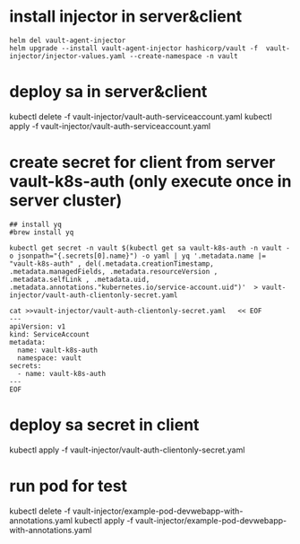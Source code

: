 
# install injector in server&client 
```
helm del vault-agent-injector
helm upgrade --install vault-agent-injector hashicorp/vault -f  vault-injector/injector-values.yaml --create-namespace -n vault
```

# deploy sa in server&client  
kubectl delete -f vault-injector/vault-auth-serviceaccount.yaml
kubectl apply -f vault-injector/vault-auth-serviceaccount.yaml

# create secret for client from server vault-k8s-auth (only execute once in server cluster)
```
## install yq
#brew install yq

kubectl get secret -n vault $(kubectl get sa vault-k8s-auth -n vault -o jsonpath="{.secrets[0].name}") -o yaml | yq '.metadata.name |= "vault-k8s-auth" , del(.metadata.creationTimestamp, .metadata.managedFields, .metadata.resourceVersion , .metadata.selfLink , .metadata.uid, .metadata.annotations."kubernetes.io/service-account.uid")'  > vault-injector/vault-auth-clientonly-secret.yaml 

cat >>vault-injector/vault-auth-clientonly-secret.yaml   << EOF
---
apiVersion: v1
kind: ServiceAccount
metadata:
  name: vault-k8s-auth
  namespace: vault
secrets:
  - name: vault-k8s-auth  
---
EOF

```

# deploy sa secret in client
kubectl apply -f vault-injector/vault-auth-clientonly-secret.yaml

# run pod for test
kubectl delete -f vault-injector/example-pod-devwebapp-with-annotations.yaml
kubectl apply -f vault-injector/example-pod-devwebapp-with-annotations.yaml



